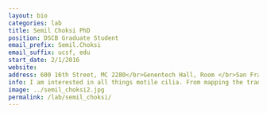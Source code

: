 ```yaml
---
layout: bio
categories: lab
title: Semil Choksi PhD
position: DSCB Graduate Student
email_prefix: Semil.Choksi
email_suffix: ucsf, edu
start_date: 2/1/2016
website:
address: 600 16th Street, MC 2280</br>Genentech Hall, Room </br>San Francisco, CA 94158-</br>
info: I am interested in all things motile cilia. From mapping the transcriptional networks underlying motile ciliogenesis to understanding how motile cilia dysfunction contributes to respiratory disease.
image: ../semil_choksi2.jpg
permalink: /lab/semil_choksi/
---
```

